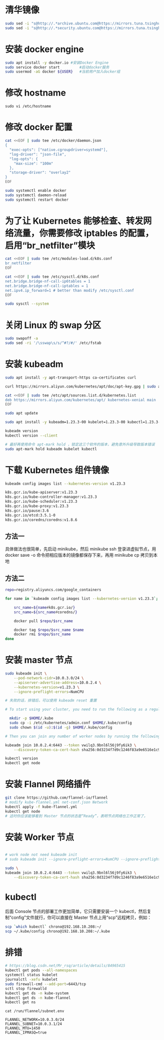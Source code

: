 
# 清华镜像

```sh
sudo sed -i "s@http://.*archive.ubuntu.com@https://mirrors.tuna.tsinghua.edu.cn@g" /etc/apt/sources.list
sudo sed -i "s@http://.*security.ubuntu.com@https://mirrors.tuna.tsinghua.edu.cn@g" /etc/apt/sources.list
```

# 安装 docker engine

```sh
sudo apt install -y docker.io #安装Docker Engine
sudo service docker start         #启动docker服务
sudo usermod -aG docker ${USER}   #当前用户加入docker组
```

# 修改 hostname

`sudo vi /etc/hostname`

# 修改 docker 配置

```sh
cat <<EOF | sudo tee /etc/docker/daemon.json
{
  "exec-opts": ["native.cgroupdriver=systemd"],
  "log-driver": "json-file",
  "log-opts": {
    "max-size": "100m"
  },
  "storage-driver": "overlay2"
}
EOF

sudo systemctl enable docker
sudo systemctl daemon-reload
sudo systemctl restart docker
```

# 为了让 Kubernetes 能够检查、转发网络流量，你需要修改 iptables 的配置，启用“br_netfilter”模块

```sh
cat <<EOF | sudo tee /etc/modules-load.d/k8s.conf
br_netfilter
EOF

cat <<EOF | sudo tee /etc/sysctl.d/k8s.conf
net.bridge.bridge-nf-call-ip6tables = 1
net.bridge.bridge-nf-call-iptables = 1
net.ipv4.ip_forward=1 # better than modify /etc/sysctl.conf
EOF

sudo sysctl --system
```

# 关闭 Linux 的 swap 分区

```sh
sudo swapoff -a
sudo sed -ri '/\sswap\s/s/^#?/#/' /etc/fstab
```

# 安装 kubeadm

```sh
sudo apt install -y apt-transport-https ca-certificates curl

curl https://mirrors.aliyun.com/kubernetes/apt/doc/apt-key.gpg | sudo apt-key add -

cat <<EOF | sudo tee /etc/apt/sources.list.d/kubernetes.list
deb https://mirrors.aliyun.com/kubernetes/apt/ kubernetes-xenial main
EOF

sudo apt update

sudo apt install -y kubeadm=1.23.3-00 kubelet=1.23.3-00 kubectl=1.23.3-00

kubeadm version
kubectl version --client

# 最好再使用命令 apt-mark hold ，锁定这三个软件的版本，避免意外升级导致版本错误
sudo apt-mark hold kubeadm kubelet kubectl
```

# 下载 Kubernetes 组件镜像

```sh
kubeadm config images list --kubernetes-version v1.23.3

k8s.gcr.io/kube-apiserver:v1.23.3
k8s.gcr.io/kube-controller-manager:v1.23.3
k8s.gcr.io/kube-scheduler:v1.23.3
k8s.gcr.io/kube-proxy:v1.23.3
k8s.gcr.io/pause:3.6
k8s.gcr.io/etcd:3.5.1-0
k8s.gcr.io/coredns/coredns:v1.8.6
```

## 方法一

具体做法也很简单，先启动 minikube，然后 minikube ssh 登录进虚拟节点，用 docker save -o 命令把相应版本的镜像都保存下来，再用 minikube cp 拷贝到本地

## 方法二

```sh
repo=registry.aliyuncs.com/google_containers

for name in `kubeadm config images list --kubernetes-version v1.23.3`; do

    src_name=${name#k8s.gcr.io/}
    src_name=${src_name#coredns/}

    docker pull $repo/$src_name

    docker tag $repo/$src_name $name
    docker rmi $repo/$src_name
done
```
# 安装 master 节点

```sh
sudo kubeadm init \
    --pod-network-cidr=10.0.3.0/24 \
    --apiserver-advertise-address=10.0.2.4 \
    --kubernetes-version=v1.23.3 \
    --ignore-preflight-errors=NumCPU

# 失败的话，排错后，可以使用 kubeadm reset 重置

# To start using your cluster, you need to run the following as a regular user:

  mkdir -p $HOME/.kube
  sudo cp -i /etc/kubernetes/admin.conf $HOME/.kube/config
  sudo chown $(id -u):$(id -g) $HOME/.kube/config

# Then you can join any number of worker nodes by running the following on each as root:

kubeadm join 10.0.2.4:6443 --token vwilq3.9bnl6l56j9fy6ik3 \
	--discovery-token-ca-cert-hash sha256:0d3234f7d9c1246f83a9e6516e1c99c51c28b4b23261b22dd1123e16245a97de

kubectl version
kubectl get node
```

# 安装 Flannel 网络插件

```sh
git clone https://github.com/flannel-io/flannel
# modify kube-flannel.yml net-conf.json Network
kubectl apply -f kube-flannel.yml
kubectl get node
# 这时你应该能够看到 Master 节点的状态是“Ready”，表明节点网络也工作正常了。
```

# 安装 Worker 节点

```sh

# work node not need kubeadm init
# sudo kubeadm init --ignore-preflight-errors=NumCPU --ignore-preflight-errors=Mem --ignore-preflight-errors=ImagePull

sudo \
kubeadm join 10.0.2.4:6443 --token vwilq3.9bnl6l56j9fy6ik3 \
	--discovery-token-ca-cert-hash sha256:0d3234f7d9c1246f83a9e6516e1c99c51c28b4b23261b22dd1123e16245a97de

```

# kubectl 
后面 Console 节点的部署工作更加简单，它只需要安装一个 kubectl，然后复制“config”文件就行，你可以直接在 Master 节点上用“scp”远程拷贝，例如： 

```sh
scp `which kubectl` chrono@192.168.10.208:~/
scp ~/.kube/config chrono@192.168.10.208:~/.kube
```

# 排错

```sh
# https://blog.csdn.net/Mr_rsq/article/details/84965415
kubectl get pods --all-namespaces
systemctl status kubelet
journalctl -xefu kubelet
sudo firewall-cmd --add-port=6443/tcp
sctl stop firewalld
kubectl get ds -n kube-system
kubectl get ds -n kube-flannel
kubectl get ns
```


`cat /run/flannel/subnet.env`

```plain
FLANNEL_NETWORK=10.0.3.0/24
FLANNEL_SUBNET=10.0.3.1/24
FLANNEL_MTU=1450
FLANNEL_IPMASQ=true
```